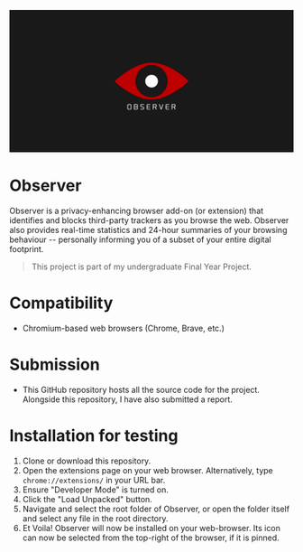 ![Observer Banner](https://github.com/gabrielAduku/Observer/blob/main/images/observer_banner.jpg?raw=true)  
# Observer
Observer is a privacy-enhancing browser add-on (or extension) that identifies and blocks third-party trackers as you browse the web. Observer also provides real-time statistics and 24-hour summaries of your browsing behaviour -- personally informing you of a subset of your entire digital footprint.

> This project is part of my undergraduate Final Year Project.

# Compatibility
* Chromium-based web browsers (Chrome, Brave, etc.)

# Submission
* This GitHub repository hosts all the source code for the project. Alongside this repository, I have also submitted a report.

# Installation for testing
1. Clone or download this repository.
2. Open the extensions page on your web browser. Alternatively, type ```chrome://extensions/``` in your URL bar.
3. Ensure "Developer Mode" is turned on.
4. Click the "Load Unpacked" button.
5. Navigate and select the root folder of Observer, or open the folder itself and select any file in the root directory.
6. Et Voila! Observer will now be installed on your web-browser. Its icon can now be selected from the top-right of the browser, if it is pinned.
